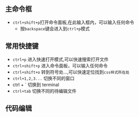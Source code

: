 ## 主命令框
- `ctrl+shift+p`打开命令面板,在此输入框内，可以输入任何命令
  + 按`backspace`键会进入到`ctrl+p`模式

## 常用快捷键
- `ctrl+p` 进入快速打开模式,可以快速搜索打开文件
- `ctrl+shift+p` 进入命令面板，可以输入任何命令
- `ctrl+shift+o` 转到符号处...,可以快速定位找到`css样式所在处`
- `ctrl+1,2,3...` 切换不同的窗口
- ctrl + ` 切换到 terminal
- `ctrl+tab` 切换不同的待编辑文件
## 代码编辑
